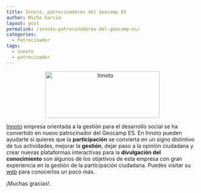 ```yaml
---
title: Innoto, patrocinadores del Geocamp ES
author: Micho Garcia
layout: post
permalink: /innoto-patrocinadores-del-geocamp-es/
categories:
  - Patrocinador
tags:
  - innoto
  - patrocinador
---
```

<p style="text-align: center;">
  <a href="http://innoto.es"><img class="size-medium wp-image-267 aligncenter" alt="Innoto" src="{{ root_url }}/images/2013/06/LogoInnoto-300x122.jpg" width="300" height="122" /></a>
</p>

<p style="text-align: center;">
  <p style="text-align: left;">
    <a title="Innoto" href="http://innoto.es" target="_blank">Innoto</a> empresa orientada a la gestión para el desarrollo social se ha convertido en nuevo patrocinador del Geocamp ES. En Innoto pueden ayudarte si quieres que la <a><b>participación</b></a> se convierta en un signo distintivo de tus actividades, mejorar la <a><b>gestión</b></a>, dejar paso a la opinión ciudadana y crear nuevas plataformas interactivas para la <a><b>divulgación del conocimiento</b></a> son algunos de los objetivos de esta empresa con gran experiencia en la gestión de la participación ciudadana. Puedes visitar su <a title="Innoto" href="http://innoto.es" target="_blank">web</a> para conocerlos un poco más.
  </p>
</p>
  
  <p style="text-align: left;">
    ¡Muchas gracias!.
  </p>
